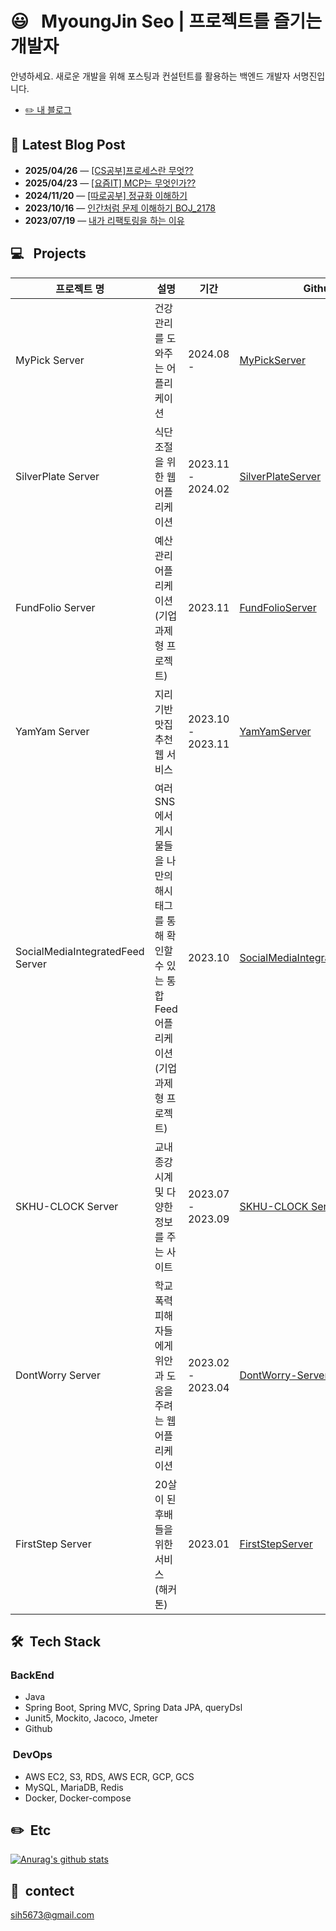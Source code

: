 # 😃 &nbsp; MyoungJin Seo | 프로젝트를 즐기는 개발자  
안녕하세요. 새로운 개발을 위해 포스팅과 컨설턴트를 활용하는 백엔드 개발자 서명진입니다.
- [✏️ 내 블로그](https://velog.io/@myoungjinseo) 

<!-- BLOG-POST-START -->
## 📝 Latest Blog Post

- **2025/04/26** — [[CS공부]프로세스란 무엇??](https://velog.io/@myoungjinseo/CS%EA%B3%B5%EB%B6%80%ED%94%84%EB%A1%9C%EC%84%B8%EC%8A%A4%EB%9E%80-%EB%AC%B4%EC%97%87)
- **2025/04/23** — [[요즘IT] MCP는 무엇인가??](https://velog.io/@myoungjinseo/%EC%9A%94%EC%A6%98IT-MCP%EB%8A%94-%EB%AC%B4%EC%97%87%EC%9D%B8%EA%B0%80)
- **2024/11/20** — [[따로공부] 정규화 이해하기](https://velog.io/@myoungjinseo/%EB%A9%B4%EC%A0%91-%EC%A4%80%EB%B9%84-1.-%EC%A0%95%EA%B7%9C%ED%99%94-%EC%9D%B4%ED%95%B4%ED%95%98%EA%B8%B0)
- **2023/10/16** — [인간처럼 문제 이해하기 BOJ_2178](https://velog.io/@myoungjinseo/%EC%9D%B8%EA%B0%84%EC%B2%98%EB%9F%BC-%EB%AC%B8%EC%A0%9C-%EC%9D%B4%ED%95%B4%ED%95%98%EA%B8%B0-BOJ2178)
- **2023/07/19** — [내가 리팩토링을 하는 이유](https://velog.io/@myoungjinseo/%EB%82%B4%EA%B0%80-%EB%A6%AC%ED%8C%A9%ED%86%A0%EB%A7%81%EC%9D%84-%ED%95%98%EB%8A%94-%EC%9D%B4%EC%9C%A0)

<!-- BLOG-POST-END -->
## 💻 &nbsp; Projects
|프로젝트 명|설명|기간|Github|
|------|---|---|---|
| MyPick Server |건강 관리를 도와주는 어플리케이션|2024.08 -|[MyPickServer]( https://github.com/myoungjinseo/MyPick)|
|SilverPlate  Server|식단 조절을 위한 웹 어플리케이션|2023.11 - 2024.02|[SilverPlateServer](https://github.com/silver-plate/SilverPlate-BE)|
| FundFolio Server |예산 관리 어플리케이션 (기업 과제형 프로젝트)|2023.11|[FundFolioServer]( https://github.com/myoungjinseo/FundFolio)|
| YamYam Server |지리기반 맛집 추천 웹 서비스|2023.10 - 2023.11|[YamYamServer](https://github.com/pre-onboarding/yamyam)|
| SocialMediaIntegratedFeed Server| 여러 SNS에서 게시물들을 나만의 해시태그를 통해 확인할 수 있는 통합 Feed 어플리케이션(기업 과제형 프로젝트) | 2023.10 |[SocialMediaIntegratedFeedServer](https://github.com/pre-onboarding/Social-media-integrated-feed)|
| SKHU-CLOCK Server| 교내 종강시계 및 다양한 정보를 주는 사이트 | 2023.07 - 2023.09 |[SKHU-CLOCK Server](https://github.com/skhu-clock/skhu-clock-back)|
| DontWorry Server |학교 폭력 피해자들에게 위안과 도움을 주려는 웹 어플리케이션|2023.02 - 2023.04|[DontWorry-Server](https://github.com/GDG-on-Campus-SKHU/2023-DontWorry-SolutionChallenge-BackEnd)|
|FirstStep Server|20살이 된 후배들을 위한 서비스 (해커톤)|2023.01|[FirstStepServer](https://github.com/GDG-on-Campus-SKHU/1Team-FirstStep-BackEnd)|

## 🛠 &nbsp;Tech Stack
 ### BackEnd
 * Java
 * Spring Boot, Spring MVC, Spring Data JPA, queryDsl
 * Junit5, Mockito, Jacoco, Jmeter
 * Github
 
 ### &nbsp;DevOps
 * AWS EC2, S3, RDS, AWS ECR, GCP, GCS
 * MySQL, MariaDB, Redis 
 * Docker, Docker-compose

## ✏️ &nbsp;Etc
[![Anurag's github stats](https://github-readme-stats.vercel.app/api?username=myoungjinseo)](https://github.com/anuraghazra/github-readme-stats)


## 📧 &nbsp;contect  
sih5673@gmail.com
